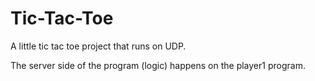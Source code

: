 # Tic-Tac-Toe

A little tic tac toe project that runs on UDP.

The server side of the program (logic) happens on the player1 program.

